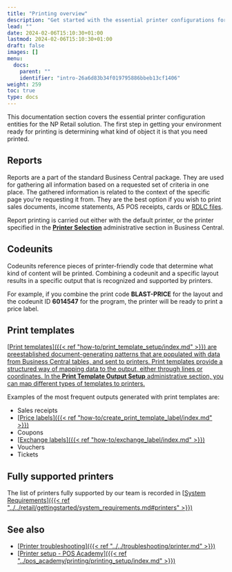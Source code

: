 ```yaml
---
title: "Printing overview"
description: "Get started with the essential printer configurations for the NP Retail solution."
lead: ""
date: 2024-02-06T15:10:30+01:00
lastmod: 2024-02-06T15:10:30+01:00
draft: false
images: []
menu:
  docs:
    parent: ""
    identifier: "intro-26a6d83b34f019795886bbeb13cf1406"
weight: 259
toc: true
type: docs
---
```


This documentation section covers the essential printer configuration entities for the NP Retail solution. The first step in getting your environment ready for printing is determining what kind of object it is that you need printed.

## Reports

Reports are a part of the standard Business Central package. They are used for gathering all information based on a requested set of criteria in one place. The gathered information is related to the context of the specific page you're requesting it from. 
They are the best option if you wish to print sales documents, income statements, A5 POS receipts, cards or [<ins>RDLC files<ins>](https://learn.microsoft.com/en-us/dynamics365/business-central/ui-rdlc-report-layouts).

Report printing is carried out either with the default printer, or the printer specified in the [<ins>**Printer Selection**<ins>](https://learn.microsoft.com/en-us/dynamics365/business-central/ui-specify-printer-selection-reports) administrative section in Business Central.

## Codeunits

Codeunits reference pieces of printer-friendly code that determine what kind of content will be printed. Combining a codeunit and a specific layout results in a specific output that is recognized and supported by printers. 

For example, if you combine the print code **BLAST-PRICE** for the layout and the codeunit ID **6014547** for the program, the printer will be ready to print a price label.

## Print templates

[<ins>Print templates<ins>]({{< ref "how-to/print_template_setup/index.md" >}}) are preestablished document-generating patterns that are populated with data from Business Central tables, and sent to printers. Print templates provide a structured way of mapping data to the output, either through lines or coordinates. In the **Print Template Output Setup** administrative section, you can map different types of templates to printers.

Examples of the most frequent outputs generated with print templates are:

- Sales receipts
- [<ins>Price labels<ins>]({{< ref "how-to/create_print_template_label/index.md" >}})
- Coupons
- [<ins>Exchange labels<ins>]({{< ref "how-to/exchange_label/index.md" >}})
- Vouchers
- Tickets

## Fully supported printers

The list of printers fully supported by our team is recorded in [<ins>System Requirements<ins>]({{< ref "../../retail/gettingstarted/system_requirements.md#printers" >}})

## See also

- [<ins>Printer troubleshooting<ins>]({{< ref "../../troubleshooting/printer.md" >}})
- [<ins>Printer setup - POS Academy<ins>]({{< ref "../pos_academy/printing/printing_setup/index.md" >}})